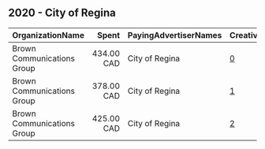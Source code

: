 ## 2020 - City of Regina 
|OrganizationName|Spent|PayingAdvertiserNames|CreativeUrls|Impressions|Genders|AgeBrackets|CountryCodes|BillingAddresses|CandidateBallotInformation|
|:---|---:|:---|:---|---:|:---|:---|:---|:---|:---|
|Brown Communications Group|434.00 CAD|City of Regina|[0](https://www.snap.com/political-ads/asset/022548e44fab7c99c00c97e1ea298292d5956921b508424c493341fe60d2104f?mediaType=mp4)|97,296||18+|canada|CA|Elections Day|
|Brown Communications Group|378.00 CAD|City of Regina|[1](https://www.snap.com/political-ads/asset/022548e44fab7c99c00c97e1ea298292d5956921b508424c493341fe60d2104f?mediaType=mp4)|106,251||18+|canada|CA|Elections Day|
|Brown Communications Group|425.00 CAD|City of Regina|[2](https://www.snap.com/political-ads/asset/39eff41ae2d77b8514583e46219662c9e4ce20d3f3d2397bcd675489faf208d6?mediaType=mp4)|93,157||18+|canada|CA||
